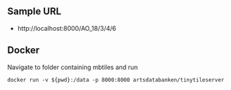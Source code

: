 ## Sample URL

* http://localhost:8000/AO_18/3/4/6

## Docker
Navigate to folder containing mbtiles and run
```
docker run -v ${pwd}:/data -p 8000:8000 artsdatabanken/tinytileserver
```
